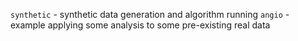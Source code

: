`synthetic` - synthetic data generation and algorithm running
`angio` - example applying some analysis to some pre-existing real data